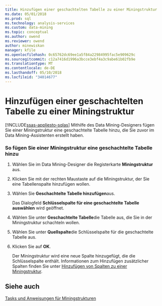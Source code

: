 ```yaml
---
title: Hinzufügen einer geschachtelten Tabelle zu einer Miningstruktur | Microsoft Docs
ms.date: 05/01/2018
ms.prod: sql
ms.technology: analysis-services
ms.custom: data-mining
ms.topic: conceptual
ms.author: owend
ms.reviewer: owend
author: minewiskan
manager: kfile
ms.openlocfilehash: 0c65762dc69ee1a5f84a22984995fac5e909629c
ms.sourcegitcommit: c12a7416d1996a3bcce3ebf4a3c9abe61b02fb9e
ms.translationtype: MT
ms.contentlocale: de-DE
ms.lasthandoff: 05/10/2018
ms.locfileid: "34014677"
---
```

# <a name="add-a-nested-table-to-a-mining-structure"></a>Hinzufügen einer geschachtelten Tabelle zu einer Miningstruktur
[!INCLUDE[ssas-appliesto-sqlas](../../includes/ssas-appliesto-sqlas.md)]
  Mithilfe des Data Mining-Designers fügen Sie einer Miningstruktur eine geschachtelte Tabelle hinzu, die Sie zuvor im Data Mining-Assistenten erstellt haben.  
  
### <a name="to-add-a-nested-table-to-a-mining-structure"></a>So fügen Sie einer Miningstruktur eine geschachtelte Tabelle hinzu  
  
1.  Wählen Sie im Data Mining-Designer die Registerkarte **Miningstruktur** aus.  
  
2.  Klicken Sie mit der rechten Maustaste auf die Miningstruktur, der Sie eine Tabellenspalte hinzufügen wollen.  
  
3.  Wählen Sie **Geschachtelte Tabelle hinzufügen**aus.  
  
     Das Dialogfeld **Schlüsselspalte für eine geschachtelte Tabelle auswählen** wird geöffnet.  
  
4.  Wählen Sie unter **Geschachtelte Tabelle**die Tabelle aus, die Sie in der Miningstruktur schachteln wollen.  
  
5.  Wählen Sie unter **Quellspalte**die Schlüsselspalte für die geschachtelte Tabelle aus.  
  
6.  Klicken Sie auf **OK**.  
  
     Der Miningstruktur wird eine neue Spalte hinzugefügt, die die Schlüsselspalte enthält. Informationen zum Hinzufügen zusätzlicher Spalten finden Sie unter [Hinzufügen von Spalten zu einer Miningstruktur](../../analysis-services/data-mining/add-columns-to-a-mining-structure.md).  
  
## <a name="see-also"></a>Siehe auch  
 [Tasks und Anweisungen für Miningstrukturen](../../analysis-services/data-mining/mining-structure-tasks-and-how-tos.md)  
  
  

